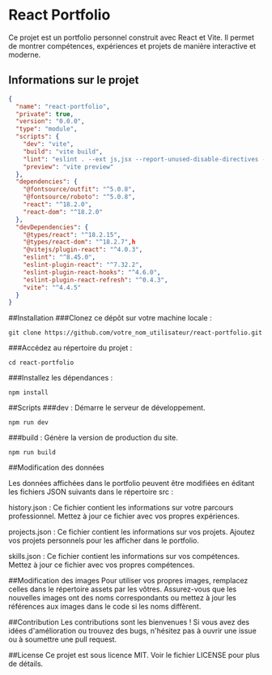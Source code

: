 # React Portfolio

Ce projet est un portfolio personnel construit avec React et Vite. Il permet de montrer compétences, expériences et projets de manière interactive et moderne.

## Informations sur le projet

```json
{
  "name": "react-portfolio",
  "private": true,
  "version": "0.0.0",
  "type": "module",
  "scripts": {
    "dev": "vite",
    "build": "vite build",
    "lint": "eslint . --ext js,jsx --report-unused-disable-directives --max-warnings 0",
    "preview": "vite preview"
  },
  "dependencies": {
    "@fontsource/outfit": "^5.0.8",
    "@fontsource/roboto": "^5.0.8",
    "react": "^18.2.0",
    "react-dom": "^18.2.0"
  },
  "devDependencies": {
    "@types/react": "^18.2.15",
    "@types/react-dom": "^18.2.7",h
    "@vitejs/plugin-react": "^4.0.3",
    "eslint": "^8.45.0",
    "eslint-plugin-react": "^7.32.2",
    "eslint-plugin-react-hooks": "^4.6.0",
    "eslint-plugin-react-refresh": "^0.4.3",
    "vite": "^4.4.5"
  }
}
```
##Installation
###Clonez ce dépôt sur votre machine locale :

```
git clone https://github.com/votre_nom_utilisateur/react-portfolio.git
```

###Accédez au répertoire du projet :
```
cd react-portfolio
```
###Installez les dépendances :

```
npm install
```

##Scripts
###dev : Démarre le serveur de développement.

```
npm run dev
```

###build : Génère la version de production du site.

```
npm run build
```

##Modification des données

Les données affichées dans le portfolio peuvent être modifiées en éditant les fichiers JSON suivants dans le répertoire src :

history.json : Ce fichier contient les informations sur votre parcours professionnel. Mettez à jour ce fichier avec vos propres expériences.

projects.json : Ce fichier contient les informations sur vos projets. Ajoutez vos projets personnels pour les afficher dans le portfolio.

skills.json : Ce fichier contient les informations sur vos compétences. Mettez à jour ce fichier avec vos propres compétences.

##Modification des images
Pour utiliser vos propres images, remplacez celles dans le répertoire assets par les vôtres. Assurez-vous que les nouvelles images ont des noms correspondants ou mettez à jour les références aux images dans le code si les noms diffèrent.

##Contribution
Les contributions sont les bienvenues ! Si vous avez des idées d'amélioration ou trouvez des bugs, n'hésitez pas à ouvrir une issue ou à soumettre une pull request.

##License
Ce projet est sous licence MIT. Voir le fichier LICENSE pour plus de détails.

